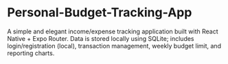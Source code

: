 # Personal-Budget-Tracking-App
A simple and elegant income/expense tracking application built with React Native + Expo Router. Data is stored locally using SQLite; includes login/registration (local), transaction management, weekly budget limit, and reporting charts.
